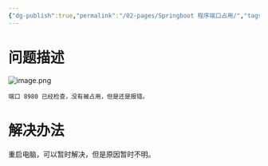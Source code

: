 ```yaml
---
{"dg-publish":true,"permalink":"/02-pages/Springboot 程序端口占用/","tags":["personal/blog","program/bug"]}
---
```


# 问题描述
![image.png](https://yelanyanyu-img-bed.oss-cn-hangzhou.aliyuncs.com/img/blog/2024/04/20240425165700.png)

```ad-info
端口 8980 已经检查，没有被占用，但是还是报错。
```


# 解决办法
重启电脑，可以暂时解决，但是原因暂时不明。